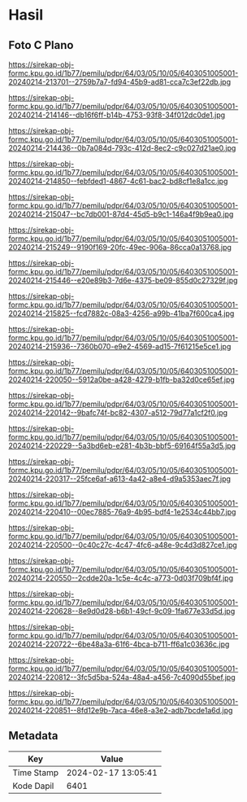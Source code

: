# Hasil

## Foto C Plano

https://sirekap-obj-formc.kpu.go.id/1b77/pemilu/pdpr/64/03/05/10/05/6403051005001-20240214-213701--2759b7a7-fd94-45b9-ad81-cca7c3ef22db.jpg

https://sirekap-obj-formc.kpu.go.id/1b77/pemilu/pdpr/64/03/05/10/05/6403051005001-20240214-214146--db16f6ff-b14b-4753-93f8-34f012dc0de1.jpg

https://sirekap-obj-formc.kpu.go.id/1b77/pemilu/pdpr/64/03/05/10/05/6403051005001-20240214-214436--0b7a084d-793c-412d-8ec2-c9c027d21ae0.jpg

https://sirekap-obj-formc.kpu.go.id/1b77/pemilu/pdpr/64/03/05/10/05/6403051005001-20240214-214850--febfded1-4867-4c61-bac2-bd8cf1e8a1cc.jpg

https://sirekap-obj-formc.kpu.go.id/1b77/pemilu/pdpr/64/03/05/10/05/6403051005001-20240214-215047--bc7db001-87d4-45d5-b9c1-146a4f9b9ea0.jpg

https://sirekap-obj-formc.kpu.go.id/1b77/pemilu/pdpr/64/03/05/10/05/6403051005001-20240214-215249--9190f169-20fc-49ec-906a-86cca0a13768.jpg

https://sirekap-obj-formc.kpu.go.id/1b77/pemilu/pdpr/64/03/05/10/05/6403051005001-20240214-215446--e20e89b3-7d6e-4375-be09-855d0c27329f.jpg

https://sirekap-obj-formc.kpu.go.id/1b77/pemilu/pdpr/64/03/05/10/05/6403051005001-20240214-215825--fcd7882c-08a3-4256-a99b-41ba7f600ca4.jpg

https://sirekap-obj-formc.kpu.go.id/1b77/pemilu/pdpr/64/03/05/10/05/6403051005001-20240214-215936--7360b070-e9e2-4569-ad15-7f61215e5ce1.jpg

https://sirekap-obj-formc.kpu.go.id/1b77/pemilu/pdpr/64/03/05/10/05/6403051005001-20240214-220050--5912a0be-a428-4279-b1fb-ba32d0ce65ef.jpg

https://sirekap-obj-formc.kpu.go.id/1b77/pemilu/pdpr/64/03/05/10/05/6403051005001-20240214-220142--9bafc74f-bc82-4307-a512-79d77a1cf2f0.jpg

https://sirekap-obj-formc.kpu.go.id/1b77/pemilu/pdpr/64/03/05/10/05/6403051005001-20240214-220229--5a3bd6eb-e281-4b3b-bbf5-69164f55a3d5.jpg

https://sirekap-obj-formc.kpu.go.id/1b77/pemilu/pdpr/64/03/05/10/05/6403051005001-20240214-220317--25fce6af-a613-4a42-a8e4-d9a5353aec7f.jpg

https://sirekap-obj-formc.kpu.go.id/1b77/pemilu/pdpr/64/03/05/10/05/6403051005001-20240214-220410--00ec7885-76a9-4b95-bdf4-1e2534c44bb7.jpg

https://sirekap-obj-formc.kpu.go.id/1b77/pemilu/pdpr/64/03/05/10/05/6403051005001-20240214-220500--0c40c27c-4c47-4fc6-a48e-9c4d3d827ce1.jpg

https://sirekap-obj-formc.kpu.go.id/1b77/pemilu/pdpr/64/03/05/10/05/6403051005001-20240214-220550--2cdde20a-1c5e-4c4c-a773-0d03f709bf4f.jpg

https://sirekap-obj-formc.kpu.go.id/1b77/pemilu/pdpr/64/03/05/10/05/6403051005001-20240214-220628--8e9d0d28-b6b1-49cf-9c09-1fa677e33d5d.jpg

https://sirekap-obj-formc.kpu.go.id/1b77/pemilu/pdpr/64/03/05/10/05/6403051005001-20240214-220722--6be48a3a-61f6-4bca-b711-ff6a1c03636c.jpg

https://sirekap-obj-formc.kpu.go.id/1b77/pemilu/pdpr/64/03/05/10/05/6403051005001-20240214-220812--3fc5d5ba-524a-48a4-a456-7c4090d55bef.jpg

https://sirekap-obj-formc.kpu.go.id/1b77/pemilu/pdpr/64/03/05/10/05/6403051005001-20240214-220851--8fd12e9b-7aca-46e8-a3e2-adb7bcde1a6d.jpg


## Metadata

| Key        | Value               |
| ---------- | ------------------- |
| Time Stamp | 2024-02-17 13:05:41 |
| Kode Dapil | 6401                |



